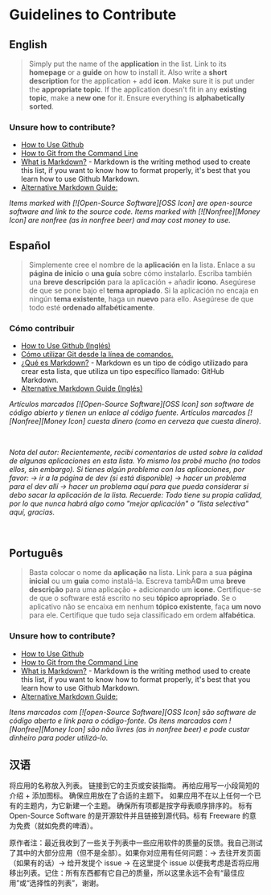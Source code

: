 # Guidelines to Contribute

## English

> Simply put the name of the **application** in the list.
> Link to its **homepage** or a **guide** on how to install it.
> Also write a **short description** for the application + add **icon**.
> Make sure it is put under the **appropriate topic**.
> If the application doesn't fit in any **existing topic**, make a **new one** for it.
> Ensure everything is **alphabetically sorted**.

### Unsure how to contribute?

- [How to Use Github](https://guides.github.com/activities/forking/)
- [How to Git from the Command Line](https://rogerdudler.github.io/git-guide/)
- [What is Markdown?](https://github.com/LewisVo/Markdown-Tutorial) - Markdown is the writing method used to create this list, if you want to know how to format properly, it's best that you learn how to use Github Markdown.
- [Alternative Markdown Guide:](https://guides.github.com/features/mastering-markdown/)

*Items marked with [![Open-Source Software][OSS Icon] are open-source software and link to the source code. Items marked with [![Nonfree][Money Icon] are nonfree (as in nonfree beer) and may cost money to use.*

## Español

> Simplemente cree el nombre de la **aplicación** en la lista.
> Enlace a su **página de inicio** o **una guía** sobre cómo instalarlo.
> Escriba también una **breve descripción** para la aplicación + añadir **icono**.
> Asegúrese de que se pone bajo el **tema apropiado**.
> Si la aplicación no encaja en ningún **tema existente**, haga un **nuevo** para ello.
> Asegúrese de que todo esté **ordenado alfabéticamente**.

### Cómo contribuir

- [How to Use Github (Inglés)](https://guides.github.com/activities/forking/)
- [Cómo utilizar Git desde la línea de comandos.](https://rogerdudler.github.io/git-guide/index.es.html)
- [¿Qué es Markdown?](https://github.com/LewisVo/Markdown-Tutorial/blob/master/Translation:Spanish.md) - Markdown es un tipo de código utilizado para crear esta lista, que utiliza un tipo específico llamado: GitHub Markdown.
- [Alternative Markdown Guide (Inglés)](https://guides.github.com/features/mastering-markdown/)

*Artículos marcados [![Open-Source Software][OSS Icon] son software de código abierto y tienen un enlace al código fuente. Artículos marcados [![Nonfree][Money Icon] cuesta dinero (como en cerveza que cuesta dinero).*

<br>

*Nota del autor: Recientemente, recibí comentarios de usted sobre la calidad de algunas aplicaciones en esta lista. Yo mismo los probé mucho (no todos ellos, sin embargo). Si tienes algún problema con las aplicaciones, por favor: -> ir a la página de dev (si está disponible) -> hacer un problema para el dev allí -> hacer un problema aquí para que pueda considerar si debo sacar la aplicación de la lista. Recuerde: Todo tiene su propia calidad, por lo que nunca habrá algo como "mejor aplicación" o "lista selectiva" aquí, gracias.*

<br>

## Português

> Basta colocar o nome da **aplicação** na lista.
> Link para a sua **página inicial** ou um **guia** como instalá-la.
> Escreva tambÃ©m uma **breve descrição** para uma aplicação + adicionando um **icone**.
> Certifique-se de que o software está escrito no seu **tópico apropriado**.
> Se o aplicativo não se encaixa em nenhum **tópico existente**, faça **um novo** para ele.
> Certifique que tudo seja classificado em ordem **alfabética**.

### Unsure how to contribute?

- [How to Use Github](https://guides.github.com/activities/forking/)
- [How to Git from the Command Line](https://rogerdudler.github.io/git-guide/)
- [What is Markdown?](https://github.com/LewisVo/Markdown-Tutorial) - Markdown is the writing method used to create this list, if you want to know how to format properly, it's best that you learn how to use Github Markdown.
- [Alternative Markdown Guide:](https://guides.github.com/features/mastering-markdown/)

*Itens marcados com [![open-Source Software][OSS Icon] são software de código aberto e link para o código-fonte. Os itens marcados com ![Nonfree][Money Icon] são não livres (as in nonfree beer) e pode custar dinheiro para poder utilizá-lo.*

## 汉语

将应用的名称放入列表。 链接到它的主页或安装指南。 再给应用写一小段简短的介绍 + 添加图标。 确保应用放在了合适的主题下。 如果应用不在以上任何一个已有的主题内，为它新建一个主题。 确保所有项都是按字母表顺序排序的。
标有 Open-Source Software 的是开源软件并且链接到源代码。标有 Freeware 的意为免费（就如免费的啤酒）。


原作者注：最近我收到了一些关于列表中一些应用软件的质量的反馈。我自己测试了其中的大部分应用（但不是全部）。如果你对应用有任何问题：-> 去往开发页面（如果有的话）-> 给开发提个 issue -> 在这里提个 issue 以便我考虑是否将应用移出列表。记住：所有东西都有它自己的质量，所以这里永远不会有“最佳应用”或“选择性的列表”，谢谢。
